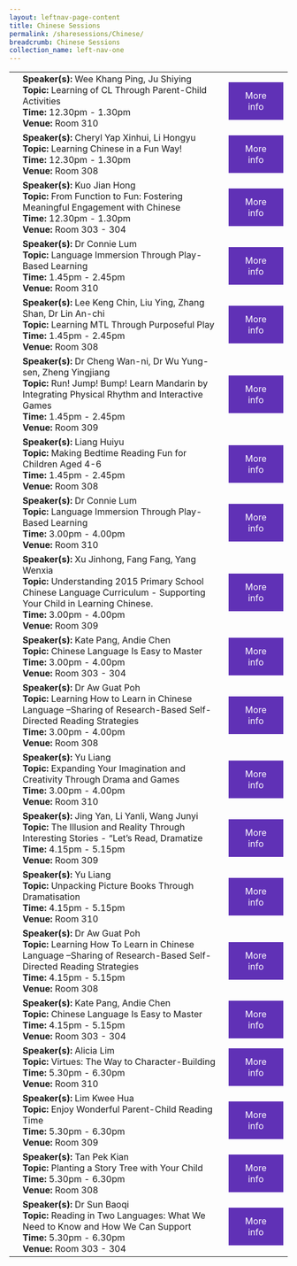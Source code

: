 ```yaml
---
layout: leftnav-page-content
title: Chinese Sessions
permalink: /sharesessions/Chinese/
breadcrumb: Chinese Sessions
collection_name: left-nav-one
---
```

<table>
   
   <tr>
      <td>
      </td>
      <td><b>Speaker(s):</b> Wee Khang Ping, Ju Shiying<br>
         <b>Topic:</b> Learning of CL Through Parent-Child Activities <br>
         <b>Time:</b> 12.30pm - 1.30pm <br>
         <b>Venue:</b> Room 310
      </td>
      <td>
   <a href="https://event-reg.biz/Registration/MTLSSession?Session=C11"  style="  background-color: #6031b6; color: white;padding: 14px 25px;text-align: center; text-decoration: none;display: inline-block;">More info</a>
  </td>
   </tr>
   <tr>
      <td>
      </td>
      <td><b>Speaker(s):</b> Cheryl Yap Xinhui, Li Hongyu <br>
         <b>Topic:</b> Learning Chinese in a Fun Way! <br>
         <b>Time:</b> 12.30pm - 1.30pm <br>
         <b>Venue:</b> Room 308
      </td>
      <td>
   <a href="https://event-reg.biz/Registration/MTLSSession?Session=C6"  style="  background-color: #6031b6; color: white;padding: 14px 25px;text-align: center; text-decoration: none;display: inline-block;">More info</a>
  </td>
   </tr>
   <tr>
      <td>
      </td>
      <td><b>Speaker(s):</b> Kuo Jian Hong <br>
         <b>Topic:</b> From Function to Fun: Fostering Meaningful Engagement with Chinese <br>
         <b>Time:</b> 12.30pm - 1.30pm <br>
         <b>Venue:</b> Room 303 - 304
      </td>
   <td>
   <a href="https://event-reg.biz/Registration/MTLSSession?Session=C1"  style="  background-color: #6031b6; color: white;padding: 14px 25px;text-align: center; text-decoration: none;display: inline-block;">More info</a>
  </td>
   </tr>
   <tr>
      <td>
      </td>
      <td><b>Speaker(s):</b> Dr Connie Lum <br>
         <b>Topic:</b> Language Immersion Through Play-Based Learning <br>
         <b>Time:</b> 1.45pm - 2.45pm <br>
         <b>Venue:</b> Room 310
      </td>
      <td>
   <a href="https://event-reg.biz/Registration/MTLSSession?Session=C17"  style="  background-color: #6031b6; color: white;padding: 14px 25px;text-align: center; text-decoration: none;display: inline-block;">More info</a>
  </td>
   </tr>
   <tr>
      <td>
      </td>
      <td><b>Speaker(s):</b> Lee Keng Chin, Liu Ying, Zhang Shan, Dr Lin An-chi <br>
         <b>Topic:</b> Learning MTL Through Purposeful Play <br>
         <b>Time:</b> 1.45pm - 2.45pm <br>
         <b>Venue:</b> Room 308
      </td>
      <td>
   <a href="https://event-reg.biz/Registration/MTLSSession?Session=C2"  style="  background-color: #6031b6; color: white;padding: 14px 25px;text-align: center; text-decoration: none;display: inline-block;">More info</a>
  </td>
   </tr>
   <tr>
      <td>
      </td>
      <td><b>Speaker(s):</b> Dr Cheng Wan-ni, Dr Wu Yung-sen, Zheng Yingjiang<br>
         <b>Topic:</b> Run! Jump! Bump! Learn Mandarin by Integrating Physical Rhythm and Interactive Games <br>
         <b>Time:</b> 1.45pm - 2.45pm <br>
         <b>Venue:</b> Room 309
      </td>
      <td>
   <a href="https://event-reg.biz/Registration/MTLSSession?Session=C12"  style="  background-color: #6031b6; color: white;padding: 14px 25px;text-align: center; text-decoration: none;display: inline-block;">More info</a>
  </td>
   </tr>
   <tr>
      <td>
      </td>
      <td><b>Speaker(s):</b> Liang Huiyu<br>
         <b>Topic:</b> Making Bedtime Reading Fun for Children Aged 4-6 <br>
         <b>Time:</b> 1.45pm - 2.45pm <br>
         <b>Venue:</b> Room 308
      </td>
      <td>
   <a href="https://event-reg.biz/Registration/MTLSSession?Session=C7"  style="  background-color: #6031b6; color: white;padding: 14px 25px;text-align: center; text-decoration: none;display: inline-block;">More info</a>
  </td>
   </tr>
   <tr>
      <td>
      </td>
      <td><b>Speaker(s):</b> Dr Connie Lum <br>
         <b>Topic:</b> Language Immersion Through Play-Based Learning <br>
         <b>Time:</b> 3.00pm - 4.00pm <br>
         <b>Venue:</b> Room 310
      </td>
      <td>
   <a href="https://event-reg.biz/Registration/MTLSSession?Session=C16"  style="  background-color: #6031b6; color: white;padding: 14px 25px;text-align: center; text-decoration: none;display: inline-block;">More info</a>
  </td>
   </tr>
   <tr>
      <td>
      </td>
      <td><b>Speaker(s):</b> Xu Jinhong, Fang Fang, Yang Wenxia <br>
         <b>Topic:</b> Understanding 2015 Primary School Chinese Language Curriculum - Supporting Your Child in Learning Chinese.<br>
         <b>Time:</b> 3.00pm - 4.00pm <br>
         <b>Venue:</b> Room 309
      </td>
      <td>
   <a href="https://event-reg.biz/Registration/MTLSSession?Session=C13"  style="  background-color: #6031b6; color: white;padding: 14px 25px;text-align: center; text-decoration: none;display: inline-block;">More info</a>
  </td>
   </tr>
   <tr>
      <td>
      </td>
      <td><b>Speaker(s):</b> Kate Pang, Andie Chen <br>
         <b>Topic:</b> Chinese Language Is Easy to Master <br>
         <b>Time:</b> 3.00pm - 4.00pm <br>
         <b>Venue:</b> Room 303 - 304
      </td>
      <td>
   <a href="https://event-reg.biz/Registration/MTLSSession?Session=C3"  style="  background-color: #6031b6; color: white;padding: 14px 25px;text-align: center; text-decoration: none;display: inline-block;">More info</a>
  </td>
   </tr>
   <tr>
      <td>
      </td>
      <td><b>Speaker(s):</b> Dr Aw Guat Poh <br>
         <b>Topic:</b> Learning How to Learn in Chinese Language –Sharing of Research-Based Self-Directed Reading Strategies <br>
         <b>Time:</b> 3.00pm - 4.00pm<br>
         <b>Venue:</b> Room 308
      </td>
      <td>
   <a href="https://event-reg.biz/Registration/MTLSSession?Session=C8"  style="  background-color: #6031b6; color: white;padding: 14px 25px;text-align: center; text-decoration: none;display: inline-block;">More info</a>
  </td>
   </tr>
   <tr>
      <td>
      </td>
      <td><b>Speaker(s):</b> Yu Liang<br>
         <b>Topic:</b> Expanding Your Imagination and Creativity Through Drama and Games <br>
         <b>Time:</b> 3.00pm - 4.00pm <br>
         <b>Venue:</b> Room 310
      </td>
      <td>
   <a href="https://event-reg.biz/Registration/MTLSSession?Session=C18"  style="  background-color: #6031b6; color: white;padding: 14px 25px;text-align: center; text-decoration: none;display: inline-block;">More info</a>
  </td>
   </tr>
   <tr>
      <td>
      </td>
      <td><b>Speaker(s):</b> Jing Yan, Li Yanli, Wang Junyi <br>
         <b>Topic:</b> The Illusion and Reality Through Interesting Stories - “Let’s Read, Dramatize <br>
         <b>Time:</b> 4.15pm - 5.15pm <br>
         <b>Venue:</b> Room 309
      </td>
 <td>
   <a href="https://event-reg.biz/Registration/MTLSSession?Session=C14"  style="  background-color: #6031b6; color: white;padding: 14px 25px;text-align: center; text-decoration: none;display: inline-block;">More info</a>
  </td>
   </tr>
   <tr>
      <td>
      </td>
      <td><b>Speaker(s):</b> Yu Liang <br>
         <b>Topic:</b> Unpacking Picture Books Through Dramatisation <br>
         <b>Time:</b> 4.15pm - 5.15pm <br>
         <b>Venue:</b> Room 310
      </td>
      <td>
   <a href="https://event-reg.biz/Registration/MTLSSession?Session=C19"  style="  background-color: #6031b6; color: white;padding: 14px 25px;text-align: center; text-decoration: none;display: inline-block;">More info</a>
  </td>
   </tr>
   <tr>
      <td>
      </td>
      <td><b>Speaker(s):</b> Dr Aw Guat Poh <br>
         <b>Topic:</b> Learning How To Learn in Chinese Language –Sharing of  Research-Based Self-Directed Reading Strategies <br>
         <b>Time:</b> 4.15pm - 5.15pm <br>
         <b>Venue:</b> Room 308
      </td>
      <td>
   <a href="https://event-reg.biz/Registration/MTLSSession?Session=C9"  style="  background-color: #6031b6; color: white;padding: 14px 25px;text-align: center; text-decoration: none;display: inline-block;">More info</a>
  </td>
   </tr>
   <tr>
      <td>
      </td>
      <td><b>Speaker(s):</b> Kate Pang, Andie Chen <br>
         <b>Topic:</b> Chinese Language Is Easy to Master <br>
         <b>Time:</b> 4.15pm - 5.15pm <br>
         <b>Venue:</b> Room 303 - 304
      </td>
      <td>
   <a href="https://event-reg.biz/Registration/MTLSSession?Session=C4"  style="  background-color: #6031b6; color: white;padding: 14px 25px;text-align: center; text-decoration: none;display: inline-block;">More info</a>
  </td>
   </tr>
   <tr>
      <td>
      </td>
      <td><b>Speaker(s):</b> Alicia Lim <br>
         <b>Topic:</b> Virtues: The Way to Character-Building <br>
         <b>Time:</b> 5.30pm - 6.30pm <br>
         <b>Venue:</b> Room 310
      </td>
      <td>
   <a href="https://event-reg.biz/Registration/MTLSSession?Session=C20"  style="  background-color: #6031b6; color: white;padding: 14px 25px;text-align: center; text-decoration: none;display: inline-block;">More info</a>
  </td>
   </tr>
   <tr>
      <td>
      </td>
      <td><b>Speaker(s):</b> Lim Kwee Hua<br>
         <b>Topic:</b> Enjoy Wonderful Parent-Child Reading Time <br>
         <b>Time:</b> 5.30pm - 6.30pm <br>
         <b>Venue:</b> Room 309
      </td>
      <td>
   <a href="https://event-reg.biz/Registration/MTLSSession?Session=C15"  style="  background-color: #6031b6; color: white;padding: 14px 25px;text-align: center; text-decoration: none;display: inline-block;">More info</a>
  </td>
   </tr>
   <tr>
      <td>
      </td>
      <td><b>Speaker(s):</b> Tan Pek Kian<br>
         <b>Topic:</b> Planting a Story Tree with Your Child <br>
         <b>Time:</b> 5.30pm - 6.30pm <br>
         <b>Venue:</b> Room 308
      </td>
      <td>
   <a href="https://event-reg.biz/Registration/MTLSSession?Session=C10"  style="  background-color: #6031b6; color: white;padding: 14px 25px;text-align: center; text-decoration: none;display: inline-block;">More info</a>
  </td>
   </tr>
   <tr>
      <td>
      </td>
      <td><b>Speaker(s):</b> Dr Sun Baoqi <br>
         <b>Topic:</b> Reading in Two Languages: What We Need to Know and How We Can Support <br>
         <b>Time:</b> 5.30pm - 6.30pm <br>
         <b>Venue:</b> Room 303 - 304
      </td>
      <td>
   <a href="https://event-reg.biz/Registration/MTLSSession?Session=C5"  style="  background-color: #6031b6; color: white;padding: 14px 25px;text-align: center; text-decoration: none;display: inline-block;">More info</a>
  </td>
   </tr>
   
</table>
